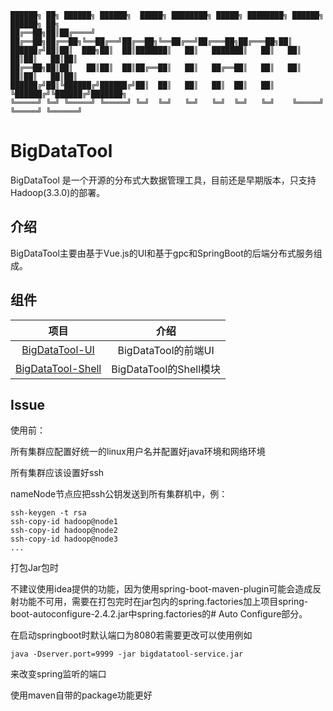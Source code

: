 ```
██████╗ ██╗ ██████╗ ██████╗  █████╗ ████████╗ █████╗ ████████╗ ██████╗  ██████╗ ██╗
██╔══██╗██║██╔════╝ ██╔══██╗██╔══██╗╚══██╔══╝██╔══██╗╚══██╔══╝██╔═══██╗██╔═══██╗██║
██████╔╝██║██║  ███╗██║  ██║███████║   ██║   ███████║   ██║   ██║   ██║██║   ██║██║
██╔══██╗██║██║   ██║██║  ██║██╔══██║   ██║   ██╔══██║   ██║   ██║   ██║██║   ██║██║ 
██████╔╝██║╚██████╔╝██████╔╝██║  ██║   ██║   ██║  ██║   ██║   ╚██████╔╝╚██████╔╝███████╗
╚═════╝ ╚═╝ ╚═════╝ ╚═════╝ ╚═╝  ╚═╝   ╚═╝   ╚═╝  ╚═╝   ╚═╝    ╚═════╝  ╚═════╝ ╚══════╝
```

# **BigDataTool**


BigDataTool 是一个开源的分布式大数据管理工具，目前还是早期版本，只支持Hadoop(3.3.0)的部署。



## 介绍


BigDataTool主要由基于Vue.js的UI和基于gpc和SpringBoot的后端分布式服务组成。



## 组件


|                             项目                             |          介绍          |
| :----------------------------------------------------------: | :--------------------: |
| [BigDataTool-UI](https://github.com/cyz1901/BigDataTool-UI)  |  BigDataTool的前端UI   |
| [BigDataTool-Shell](https://github.com/cyz1901/BigDataTool-Shell) | BigDataTool的Shell模块 |



## Issue

使用前：

所有集群应配置好统一的linux用户名并配置好java环境和网络环境



所有集群应该设置好ssh

nameNode节点应把ssh公钥发送到所有集群机中，例：

```shell
ssh-keygen -t rsa
ssh-copy-id hadoop@node1
ssh-copy-id hadoop@node2
ssh-copy-id hadoop@node3
...
```



打包Jar包时

不建议使用idea提供的功能，因为使用spring-boot-maven-plugin可能会造成反射功能不可用，需要在打包完时在jar包内的spring.factories加上项目spring-boot-autoconfigure-2.4.2.jar中spring.factories的# Auto Configure部分。

在启动springboot时默认端口为8080若需要更改可以使用例如

```shell
java -Dserver.port=9999 -jar bigdatatool-service.jar
```

来改变spring监听的端口

使用maven自带的package功能更好